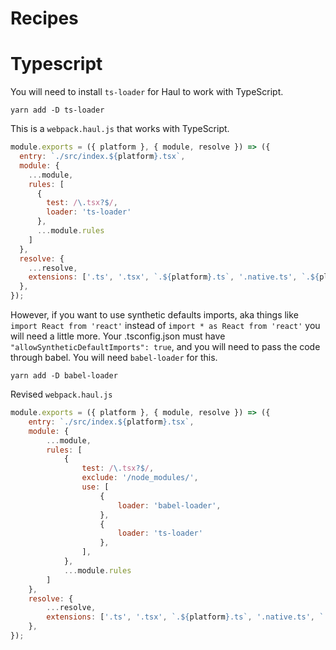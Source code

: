 # Recipes

# Typescript
You will need to install `ts-loader` for Haul to work with TypeScript.

```yarn add -D ts-loader```

This is a `webpack.haul.js` that works with TypeScript.
```javascript
module.exports = ({ platform }, { module, resolve }) => ({
  entry: `./src/index.${platform}.tsx`,
  module: {
    ...module,
    rules: [
      {
        test: /\.tsx?$/,
        loader: 'ts-loader'
      },
      ...module.rules
    ]
  },
  resolve: {
    ...resolve,
    extensions: ['.ts', '.tsx', `.${platform}.ts`, '.native.ts', `.${platform}.tsx`, '.native.tsx', ...resolve.extensions],
  },
});
```


However, if you want to use synthetic defaults imports,
aka things like `import React from 'react'` instead of `import * as React from 'react'`
you will need a little more.
Your .tsconfig.json must have `"allowSyntheticDefaultImports": true`,
and you will need to pass the code through babel.
You will need `babel-loader` for this.

```yarn add -D babel-loader```

Revised `webpack.haul.js`

```javascript
module.exports = ({ platform }, { module, resolve }) => ({
	entry: `./src/index.${platform}.tsx`,
	module: {
		...module,
		rules: [
			{
				test: /\.tsx?$/,
				exclude: '/node_modules/',
				use: [
					{
						loader: 'babel-loader',
					},
					{
						loader: 'ts-loader'
					},
				],
			},
			...module.rules
		]
	},
	resolve: {
		...resolve,
		extensions: ['.ts', '.tsx', `.${platform}.ts`, '.native.ts', `.${platform}.tsx`, '.native.tsx', ...resolve.extensions],
	},
});
```